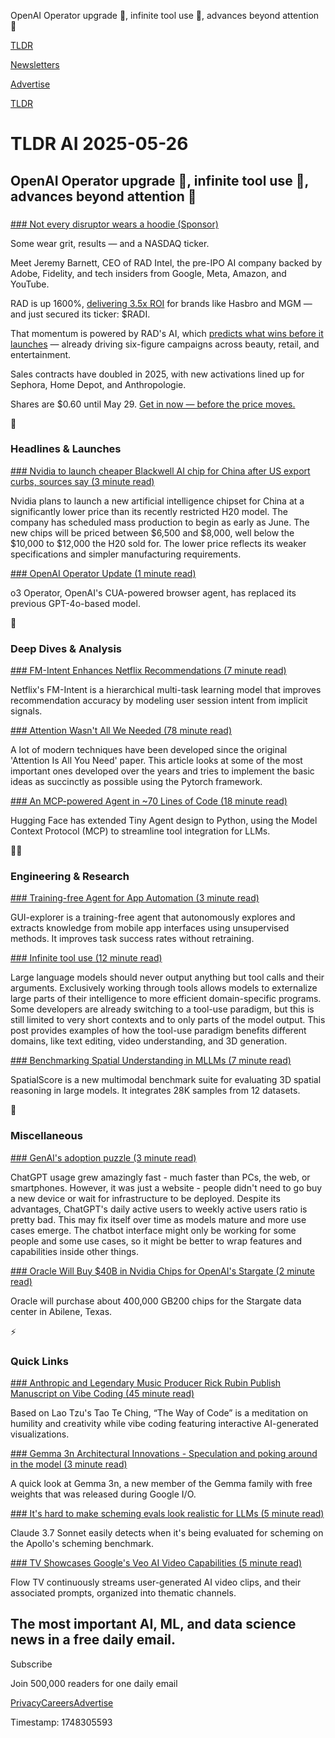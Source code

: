 OpenAI Operator upgrade 🤖, infinite tool use 🔨, advances beyond attention 📝

[TLDR](/)

[Newsletters](/newsletters)

[Advertise](https://advertise.tldr.tech/)

[TLDR](/)

# TLDR AI 2025-05-26

## OpenAI Operator upgrade 🤖, infinite tool use 🔨, advances beyond attention 📝

### 

[### Not every disruptor wears a hoodie (Sponsor)](https://invest.radintel.ai/?utm_source=email&amp;utm_medium=paid-partnership_&amp;utm_campaign=partnershiprad000193__15668663975)

Some wear grit, results — and a NASDAQ ticker.

Meet Jeremy Barnett, CEO of RAD Intel, the pre-IPO AI company backed by Adobe, Fidelity, and tech insiders from Google, Meta, Amazon, and YouTube.

RAD is up 1600%, [delivering 3.5x ROI](https://invest.radintel.ai/?utm_source=email&utm_medium=paid-partnership_&utm_campaign=partnershiprad000193__15668663975) for brands like Hasbro and MGM — and just secured its ticker: $RADI.

That momentum is powered by RAD's AI, which [predicts what wins before it launches](https://invest.radintel.ai/?utm_source=email&utm_medium=paid-partnership_&utm_campaign=partnershiprad000193__15668663975) — already driving six-figure campaigns across beauty, retail, and entertainment.

Sales contracts have doubled in 2025, with new activations lined up for Sephora, Home Depot, and Anthropologie.

Shares are $0.60 until May 29. [Get in now — before the price moves.](https://invest.radintel.ai/?utm_source=email&utm_medium=paid-partnership_&utm_campaign=partnershiprad000193__15668663975)

🚀

### Headlines & Launches

[### Nvidia to launch cheaper Blackwell AI chip for China after US export curbs, sources say (3 minute read)](https://www.reuters.com/world/china/nvidia-launch-cheaper-blackwell-ai-chip-china-after-us-export-curbs-sources-say-2025-05-24/?utm_source=tldrai)

Nvidia plans to launch a new artificial intelligence chipset for China at a significantly lower price than its recently restricted H20 model. The company has scheduled mass production to begin as early as June. The new chips will be priced between $6,500 and $8,000, well below the $10,000 to $12,000 the H20 sold for. The lower price reflects its weaker specifications and simpler manufacturing requirements.

[### OpenAI Operator Update (1 minute read)](https://openai.com/index/o3-o4-mini-system-card-addendum-operator-o3/?utm_source=tldrai)

o3 Operator, OpenAI's CUA-powered browser agent, has replaced its previous GPT-4o-based model.

🧠

### Deep Dives & Analysis

[### FM-Intent Enhances Netflix Recommendations (7 minute read)](https://netflixtechblog.com/fm-intent-predicting-user-session-intent-with-hierarchical-multi-task-learning-94c75e18f4b8?utm_source=tldrai)

Netflix's FM-Intent is a hierarchical multi-task learning model that improves recommendation accuracy by modeling user session intent from implicit signals.

[### Attention Wasn't All We Needed (78 minute read)](https://www.stephendiehl.com/posts/post_transformers/?utm_source=tldrai)

A lot of modern techniques have been developed since the original 'Attention Is All You Need' paper. This article looks at some of the most important ones developed over the years and tries to implement the basic ideas as succinctly as possible using the Pytorch framework.

[### An MCP-powered Agent in ~70 Lines of Code (18 minute read)](https://huggingface.co/blog/python-tiny-agents?utm_source=tldrai)

Hugging Face has extended Tiny Agent design to Python, using the Model Context Protocol (MCP) to streamline tool integration for LLMs.

👨‍💻

### Engineering & Research

[### Training-free Agent for App Automation (3 minute read)](https://xieincz.github.io/GUI-explorer.github.io/?utm_source=tldrai)

GUI-explorer is a training-free agent that autonomously explores and extracts knowledge from mobile app interfaces using unsupervised methods. It improves task success rates without retraining.

[### Infinite tool use (12 minute read)](https://snimu.github.io/2025/05/23/infinite-tool-use.html?utm_source=tldrai)

Large language models should never output anything but tool calls and their arguments. Exclusively working through tools allows models to externalize large parts of their intelligence to more efficient domain-specific programs. Some developers are already switching to a tool-use paradigm, but this is still limited to very short contexts and to only parts of the model output. This post provides examples of how the tool-use paradigm benefits different domains, like text editing, video understanding, and 3D generation.

[### Benchmarking Spatial Understanding in MLLMs (7 minute read)](https://haoningwu3639.github.io/SpatialScore/?utm_source=tldrai)

SpatialScore is a new multimodal benchmark suite for evaluating 3D spatial reasoning in large models. It integrates 28K samples from 12 datasets.

🎁

### Miscellaneous

[### GenAI's adoption puzzle (3 minute read)](https://www.ben-evans.com/benedictevans/2025/5/25/genais-adoption-puzzle?utm_source=tldrai)

ChatGPT usage grew amazingly fast - much faster than PCs, the web, or smartphones. However, it was just a website - people didn't need to go buy a new device or wait for infrastructure to be deployed. Despite its advantages, ChatGPT's daily active users to weekly active users ratio is pretty bad. This may fix itself over time as models mature and more use cases emerge. The chatbot interface might only be working for some people and some use cases, so it might be better to wrap features and capabilities inside other things.

[### Oracle Will Buy $40B in Nvidia Chips for OpenAI's Stargate (2 minute read)](https://www.reuters.com/business/oracle-buy-40-billion-nvidia-chips-openais-us-data-center-ft-reports-2025-05-23/?utm_source=tldrai)

Oracle will purchase about 400,000 GB200 chips for the Stargate data center in Abilene, Texas.

⚡️

### Quick Links

[### Anthropic and Legendary Music Producer Rick Rubin Publish Manuscript on Vibe Coding (45 minute read)](https://www.thewayofcode.com/?utm_source=tldrai)

Based on Lao Tzu's Tao Te Ching, “The Way of Code” is a meditation on humility and creativity while vibe coding featuring interactive AI-generated visualizations.

[### Gemma 3n Architectural Innovations - Speculation and poking around in the model (3 minute read)](https://old.reddit.com/r/LocalLLaMA/comments/1kuy45r/gemma_3n_architectural_innovations_speculation/?utm_source=tldrai)

A quick look at Gemma 3n, a new member of the Gemma family with free weights that was released during Google I/O.

[### It's hard to make scheming evals look realistic for LLMs (5 minute read)](https://www.greaterwrong.com/posts/TBk2dbWkg2F7dB3jb/it-s-really-hard-to-make-scheming-evals-look-realistic?utm_source=tldrai)

Claude 3.7 Sonnet easily detects when it's being evaluated for scheming on the Apollo's scheming benchmark.

[### TV Showcases Google's Veo AI Video Capabilities (5 minute read)](https://labs.google/flow/tv?utm_source=tldrai)

Flow TV continuously streams user-generated AI video clips, and their associated prompts, organized into thematic channels.

## The most important AI, ML, and data science news in a free daily email.

Subscribe

Join 500,000 readers for one daily email

[Privacy](/privacy)[Careers](https://jobs.ashbyhq.com/tldr.tech)[Advertise](/ai/advertise)

Timestamp: 1748305593